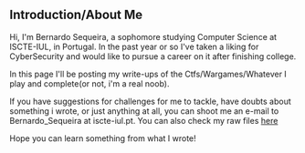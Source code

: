 
## Introduction/About Me

Hi, I'm Bernardo Sequeira, a sophomore studying Computer Science at ISCTE-IUL, in Portugal. In the past year or so I've taken a liking for CyberSecurity and would like to pursue a career on it after finishing college.

In this page I'll be posting my write-ups of the Ctfs/Wargames/Whatever I play and complete(or not, i'm a real noob).

If you have suggestions for challenges for me to tackle, have doubts about something i wrote, or just anything at all, you can shoot me an e-mail to Bernardo_Sequeira at iscte-iul.pt. You can also check my raw files [here](https://github.com/bernardosequeir/CTFSolutions)

Hope you can learn something from what I wrote!